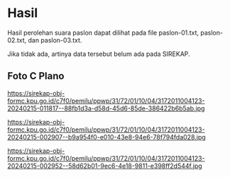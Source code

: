 # Hasil

Hasil perolehan suara paslon dapat dilihat pada file paslon-01.txt, paslon-02.txt, dan paslon-03.txt.

Jika tidak ada, artinya data tersebut belum ada pada SIREKAP.

## Foto C Plano

https://sirekap-obj-formc.kpu.go.id/c7f0/pemilu/ppwp/31/72/01/10/04/3172011004123-20240215-011817--88fb1d3a-d58d-45d6-85de-386422b6b5ab.jpg

https://sirekap-obj-formc.kpu.go.id/c7f0/pemilu/ppwp/31/72/01/10/04/3172011004123-20240215-002907--b9a954f0-e010-43e8-94e6-78f794fda028.jpg

https://sirekap-obj-formc.kpu.go.id/c7f0/pemilu/ppwp/31/72/01/10/04/3172011004123-20240215-002952--58d62b01-9ec6-4e18-9811-e398ff2d544f.jpg
